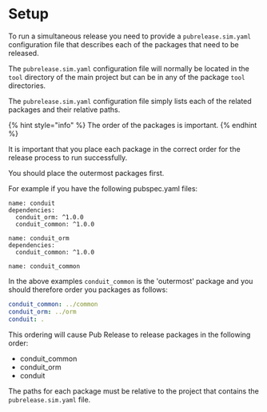 # Setup

To run a simultaneous release you need to provide a `pubrelease.sim.yaml` configuration file that describes each of the packages that need to be released.

The `pubrelease.sim.yaml` configuration file will normally be located in the `tool` directory of the main project but can be in any of the package `tool` directories.

The `pubrelease.sim.yaml` configuration file simply lists each of the related packages and their relative paths.

{% hint style="info" %}
The order of the packages is important.
{% endhint %}

It is important that you place each package in the correct order for the release process to run successfully.

You should place the outermost packages first.

For example if you have the following pubspec.yaml files:

```text
name: conduit
dependencies:
  conduit_orm: ^1.0.0
  conduit_common: ^1.0.0
```

```text
name: conduit_orm
dependencies:
  conduit_common: ^1.0.0
```

```text
name: conduit_common
```

In the above examples `conduit_common` is the 'outermost' package and you should therefore order you packages as follows:

```yaml
conduit_common: ../common
conduit_orm: ../orm
conduit: .
```

This ordering will cause Pub Release to release packages in the following order:

* conduit\_common
* conduit\_orm
* conduit

The paths for each package must be relative to the project that contains the `pubrelease.sim.yaml` file.

